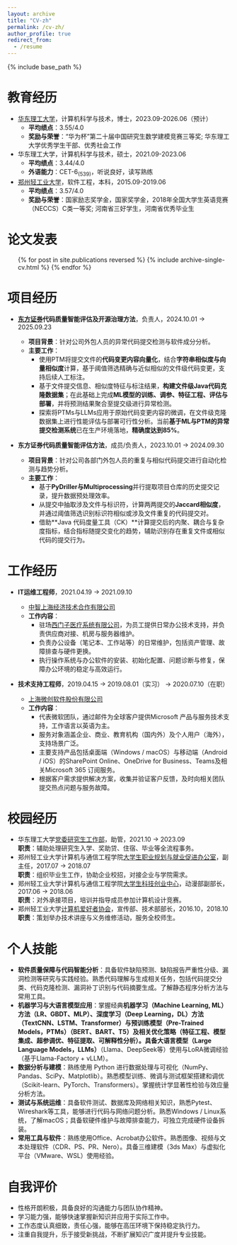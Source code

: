 ```yaml
---
layout: archive
title: "CV-zh"
permalink: /cv-zh/
author_profile: true
redirect_from:
  - /resume
---
```


{% include base_path %}

教育经历
======
* [华东理工大学](https://www.ecust.edu.cn/)，计算机科学与技术，博士，2023.09-2026.06（预计）
  * **平均绩点**：3.55/4.0
  * **奖励与荣誉**：“华为杯”第二十届中国研究生数学建模竞赛三等奖; 华东理工大学优秀学生干部、优秀社会工作
* 华东理工大学，计算机科学与技术，硕士，2021.09-2023.06
  * **平均绩点**：3.44/4.0
  * **外语能力**：CET-6<sub>(539)</sub>，听说良好，读写熟练 
* [郑州轻工业大学](https://www.zzuli.edu.cn/)，软件工程，本科，2015.09-2019.06
  * **平均绩点**：3.57/4.0
  * **奖励与荣誉**：国家励志奖学金，国家奖学金，2018年全国大学生英语竞赛（NECCS）C类一等奖; 河南省三好学生，河南省优秀毕业生

论文发表
======
  <ul>{% for post in site.publications reversed %}
    {% include archive-single-cv.html %}
  {% endfor %}</ul>
  

项目经历
======
* **[东方证券](https://www.dfzq.com.cn/osoa/views/main/home/index.shtml)代码质量智能评估及开源治理方法**，负责人，2024.10.01 -> 2025.09.23
  * **项目背景**：针对公司外包人员的异常代码提交检测与软件成分分析。
  * **主要工作**：
    * 使用PTM将提交文件的**代码变更内容向量化**，结合**字符串相似度与向量相似度**计算，基于阈值筛选精确与近似相似的文件级代码变更，支持后续人工标注。
    * 基于文件提交信息、相似度特征与标注结果，**构建文件级Java代码克隆数据集**；在此基础上完成**ML模型的训练、调参、特征工程、评估与部署**，并将预测结果聚合至提交级进行异常检测。
    * 探索将PTMs与LLMs应用于原始代码变更内容的微调，在文件级克隆数据集上进行性能评估与部署可行性分析。当前**基于ML与PTM的异常提交检测系统**已在生产环境落地，**精确度达到85%**。

* **东方证券代码质量智能评估方法**，成员/负责人，2023.10.01 -> 2024.09.30
  * **项目背景**：针对公司各部门外包人员的重复与相似代码提交进行自动化检测与趋势分析。
  * **主要工作**：
    * 基于**PyDriller与Multiprocessing**并行提取项目仓库的历史提交记录，提升数据预处理效率。
    * 从提交中抽取涉及文件与标识符，计算两两提交的**Jaccard相似度**，并通过阈值筛选识别标识符相似或涉及文件重复的代码提交对。
    * 借助**Java 代码度量工具（CK）**计算提交后的内聚、耦合与复杂度指标，结合指标随提交变化的趋势，辅助识别存在重复文件或相似代码的提交行为。

工作经历
======
* **IT运维工程师**，2021.04.19 -> 2021.09.10
  * [中智上海经济技术合作有限公司](https://www.ciicsh.com/ciicsh/zjzz281/zzsh/index.html)
  * **工作内容**：
    * 驻场[西门子医疗系统有限公司](https://www.siemens-healthineers.cn/)，为员工提供日常办公技术支持，并负责供应商对接、机房与服务器维护。
    * 负责办公设备（笔记本、工作站等）的日常维护，包括资产管理、故障排查与硬件更换。
    * 执行操作系统与办公软件的安装、初始化配置、问题诊断与修复，保障办公环境的稳定与高效运行。

* **技术支持工程师**，2019.04.15 -> 2019.08.01（实习） -> 2020.07.10（在职）
  * [上海微创软件股份有限公司](https://www.wicresoft.com/aboutUs.html)
  * **工作内容**：
    * 代表微软团队，通过邮件为全球客户提供Microsoft 产品与服务技术支持，工作语言以英语为主。
    * 服务对象涵盖企业、商业、教育机构（国内外）及个人用户（海外），支持场景广泛。
    * 主要支持产品包括桌面端（Windows / macOS）与移动端（Android / iOS）的SharePoint Online、OneDrive for Business、Teams及相关Microsoft 365 订阅服务。
    * 根据客户需求提供解决方案，收集并验证客户反馈，及时向相关团队提交热点问题与服务故障。

校园经历
======
* 华东理工大学[党委研究生工作部](https://gschool.ecust.edu.cn/12704/list.htm)，助管，2021.10 -> 2023.09<br>
**职责**：辅助处理研究生入学、奖助贷、住宿、毕业等全流程事务。 
* 郑州轻工业大学计算机与通信工程学院[大学生职业规划与就业促进办公室](https://cs.zzuli.edu.cn/jycy/main.htm)，副主任，2017.07 -> 2018.07<br>
**职责**：组织毕业生工作，协助企业校招，对接企业与学院需求。 
* 郑州轻工业大学计算机与通信工程学院[大学生科技创业中心](http://123.57.15.95/?about/)，动漫部副部长，2017.06 -> 2018.06<br>
**职责**：对外承接项目，培训并指导成员参加计算机设计竞赛。 
* 郑州轻工业大学[计算机爱好者协会](https://baike.baidu.com/item/%E9%83%91%E5%B7%9E%E8%BD%BB%E5%B7%A5%E4%B8%9A%E5%AD%A6%E9%99%A2%E8%AE%A1%E7%AE%97%E6%9C%BA%E7%88%B1%E5%A5%BD%E8%80%85%E5%8D%8F%E4%BC%9A/15444041)，宣传部、技术部部长，2016.10，2018.10<br>
**职责**：策划举办技术讲座与义务维修活动，服务全校师生。
  
个人技能
======
* **软件质量保障与代码智能分析**：具备软件缺陷预测、缺陷报告严重性分级、漏洞检测等研究与实践经验。熟悉代码理解与生成相关任务，包括代码提交分类、代码克隆检测、漏洞补丁识别与代码摘要生成。了解静态程序分析方法与常用工具。
* **机器学习与大语言模型应用**：掌握经典**机器学习（Machine Learning, ML）**方法（LR、GBDT、MLP）、**深度学习（Deep Learning，DL）**方法（TextCNN、LSTM、Transformer）与**预训练模型（Pre-Trained Models，PTMs）**（BERT、BART、T5）及相关优化策略（特征工程、模型集成、超参调优、特征提取、可解释性分析）。具备**大语言模型（Large Language Models，LLMs）**（Llama、DeepSeek等）使用与LoRA微调经验（基于Llama-Factory + vLLM）。
* **数据分析与建模**：熟练使用 Python 进行数据处理与可视化（NumPy、Pandas、SciPy、Matplotlib）。熟悉模型训练、微调与测试框架搭建和调优（Scikit-learn、PyTorch、Transformers）。掌握统计学显著性检验与效应量分析方法。
* **测试与系统运维**：具备软件测试、数据库及网络相关知识，熟悉Pytest、Wireshark等工具，能够进行代码与网络问题分析。熟悉Windows / Linux系统，了解macOS；具备软硬件维护与故障排查能力，可独立完成硬件设备拆装。
* **常用工具与软件**：熟练使用Office、Acrobat办公软件。熟悉图像、视频与文本处理软件（CDR、PS、PR、Nero）。具备三维建模（3ds Max）与虚拟化平台（VMware、WSL）使用经验。


自我评价
======
* 性格开朗积极，具备良好的沟通能力与团队协作精神。
* 学习能力强，能够快速掌握新知识并应用于实际工作中。
* 工作态度认真细致，责任心强，能够在高压环境下保持稳定执行力。
* 注重自我提升，乐于接受新挑战，不断扩展知识广度并提升专业技能。

